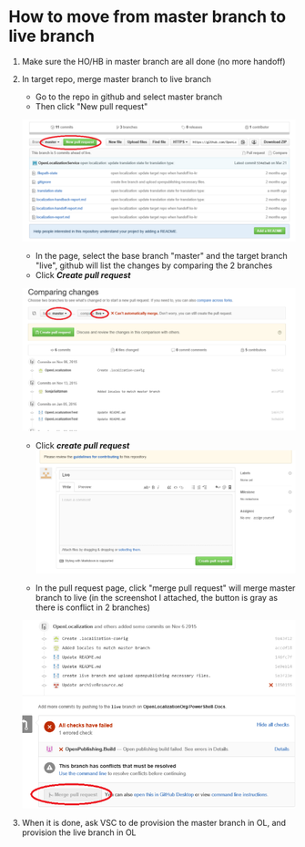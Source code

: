 # How to move from master branch to live branch

1. Make sure the HO/HB in master branch are all done (no more handoff)
2. In target repo, merge master branch to live branch
    * Go to the repo in github and select master branch
	* Then click "New pull request"

    ![loc_move_from_master_branch_to_live_branch1](../../images/loc_move_from_master_branch_to_live_branch1.png)

    * In the page, select the base branch "master" and the target branch "live", github will list the changes by comparing the 2 branches
    * Click ***Create pull request***

    ![loc_move_from_master_branch_to_live_branch2](../../images/loc_move_from_master_branch_to_live_branch2.png)
		
    * Click ***create pull request***
	![loc_move_from_master_branch_to_live_branch3](../../images/loc_move_from_master_branch_to_live_branch3.png)

    * In the pull request page, click "merge pull request" will merge master branch to live (in the screenshot I attached, the button is gray as there is conflict in 2 branches)

    ![loc_move_from_master_branch_to_live_branch4](../../images/loc_move_from_master_branch_to_live_branch4.png)
	
3. When it is done, ask VSC to de provision the master branch in OL, and provision the live branch in OL

